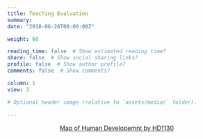 ```yaml
---
title: Teaching Evaluation
summary: 
date: "2018-06-28T00:00:00Z"

weight: 60

reading_time: false  # Show estimated reading time?
share: false  # Show social sharing links?
profile: false  # Show author profile?
comments: false  # Show comments?

column: 1
view: 3

# Optional header image (relative to `assets/media/` folder).
 
---
```


<center><a class="padlet-embed" data-width="700" data-height="300" href="https://padlet.com/yl3358/world-map-of-human-development-hp6zaqwwhw0dh9fk">Map of Human Developemnt by HD1130</a> <script async src="https://padlet.com/embed/hp6zaqwwhw0dh9fk" charset="utf-8"></script></center>
